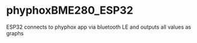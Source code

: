 # phyphoxBME280_ESP32
ESP32 connects to phyphox app via bluetooth LE and outputs all values as graphs
